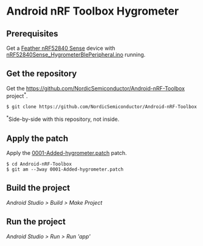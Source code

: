 # Android nRF Toolbox Hygrometer

## Prerequisites
Get a [Feather nRF52840 Sense](https://github.com/tamberg/mse-tsm-mobcom/wiki/Feather-nRF52840-Sense) device with [nRF52840Sense_HygrometerBlePeripheral.ino](../../../06/Arduino/nRF52840Sense_HygrometerBlePeripheral/nRF52840Sense_HygrometerBlePeripheral.ino) running.

## Get the repository
Get the https://github.com/NordicSemiconductor/Android-nRF-Toolbox project<sup>*</sup>.

    $ git clone https://github.com/NordicSemiconductor/Android-nRF-Toolbox

<sup>*</sup>Side-by-side with this repository, not inside.

## Apply the patch
Apply the [0001-Added-hygrometer.patch](0001-Added-hygrometer.patch) patch.

    $ cd Android-nRF-Toolbox
    $ git am --3way 0001-Added-hygrometer.patch

## Build the project
*Android Studio > Build > Make Project*

## Run the project
*Android Studio > Run > Run 'app'*
